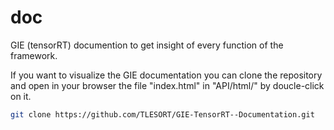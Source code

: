 # doc
GIE (tensorRT) documention to get insight of every function of the framework.

If you want to visualize the GIE documentation you can clone the repository and open in your browser the file "index.html" in "API/html/" by doucle-click on it.

```bash
git clone https://github.com/TLESORT/GIE-TensorRT--Documentation.git
```
